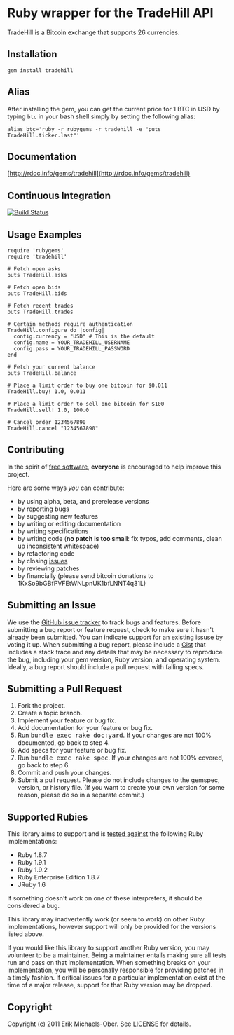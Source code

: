 # Ruby wrapper for the TradeHill API

TradeHill is a Bitcoin exchange that supports 26 currencies.

Installation
------------
    gem install tradehill

Alias
-----
After installing the gem, you can get the current price for 1 BTC in USD by
typing `btc` in your bash shell simply by setting the following alias:

    alias btc='ruby -r rubygems -r tradehill -e "puts TradeHill.ticker.last"'

Documentation
-------------
[http://rdoc.info/gems/tradehill](http://rdoc.info/gems/tradehill)

Continuous Integration
----------------------
[![Build Status](https://secure.travis-ci.org/sferik/tradehill.png)](http://travis-ci.org/sferik/tradehill)

Usage Examples
--------------
    require 'rubygems'
    require 'tradehill'

    # Fetch open asks
    puts TradeHill.asks

    # Fetch open bids
    puts TradeHill.bids

    # Fetch recent trades
    puts TradeHill.trades

    # Certain methods require authentication
    TradeHill.configure do |config|
      config.currency = "USD" # This is the default
      config.name = YOUR_TRADEHILL_USERNAME
      config.pass = YOUR_TRADEHILL_PASSWORD
    end

    # Fetch your current balance
    puts TradeHill.balance

    # Place a limit order to buy one bitcoin for $0.011
    TradeHill.buy! 1.0, 0.011

    # Place a limit order to sell one bitcoin for $100
    TradeHill.sell! 1.0, 100.0

    # Cancel order 1234567890
    TradeHill.cancel "1234567890"

Contributing
------------
In the spirit of [free
software](http://www.fsf.org/licensing/essays/free-sw.html), **everyone** is
encouraged to help improve this project.

Here are some ways *you* can contribute:

* by using alpha, beta, and prerelease versions
* by reporting bugs
* by suggesting new features
* by writing or editing documentation
* by writing specifications
* by writing code (**no patch is too small**: fix typos, add comments, clean up
  inconsistent whitespace)
* by refactoring code
* by closing [issues](https://github.com/sferik/tradehill/issues)
* by reviewing patches
* by financially (please send bitcoin donations to
  1KxSo9bGBfPVFEtWNLpnUK1bfLNNT4q31L)

Submitting an Issue
-------------------
We use the [GitHub issue tracker](https://github.com/sferik/tradehill/issues) to
track bugs and features. Before submitting a bug report or feature request,
check to make sure it hasn't already been submitted. You can indicate support
for an existing issuse by voting it up. When submitting a bug report, please
include a [Gist](https://gist.github.com/) that includes a stack trace and any
details that may be necessary to reproduce the bug, including your gem version,
Ruby version, and operating system. Ideally, a bug report should include a pull
request with failing specs.

Submitting a Pull Request
-------------------------
1. Fork the project.
2. Create a topic branch.
3. Implement your feature or bug fix.
4. Add documentation for your feature or bug fix.
5. Run <tt>bundle exec rake doc:yard</tt>. If your changes are not 100%
   documented, go back to step 4.
6. Add specs for your feature or bug fix.
7. Run <tt>bundle exec rake spec</tt>. If your changes are not 100% covered, go
   back to step 6.
8. Commit and push your changes.
9. Submit a pull request. Please do not include changes to the gemspec,
   version, or history file. (If you want to create your own version for some
   reason, please do so in a separate commit.)

Supported Rubies
----------------
This library aims to support and is [tested
against](http://travis-ci.org/sferik/tradehill) the following Ruby
implementations:

* Ruby 1.8.7
* Ruby 1.9.1
* Ruby 1.9.2
* Ruby Enterprise Edition 1.8.7
* JRuby 1.6

If something doesn't work on one of these interpreters, it should be considered
a bug.

This library may inadvertently work (or seem to work) on other Ruby
implementations, however support will only be provided for the versions listed
above.

If you would like this library to support another Ruby version, you may
volunteer to be a maintainer. Being a maintainer entails making sure all tests
run and pass on that implementation. When something breaks on your
implementation, you will be personally responsible for providing patches in a
timely fashion. If critical issues for a particular implementation exist at the
time of a major release, support for that Ruby version may be dropped.

Copyright
---------
Copyright (c) 2011 Erik Michaels-Ober.
See [LICENSE](https://github.com/sferik/tradehill/blob/master/LICENSE.md) for details.
